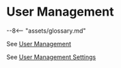 # User Management

 --8<-- "assets/glossary.md"

See [User Management](../guides/usermanagement)  

See [User Management Settings](../settings/usermanagement)  
